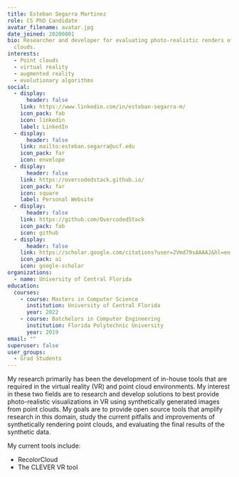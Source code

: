 ```yaml
---
title: Esteban Segarra Martinez
role: CS PhD Candidate
avatar_filename: avatar.jpg
date_joined: 20200801
bio: Researcher and developer for evaluating photo-realistic renders of point
  clouds.
interests:
  - Point clouds
  - virtual reality
  - augmented reality
  - evolutionary algorithms
social:
  - display:
      header: false
    link: https://www.linkedin.com/in/esteban-segarra-m/
    icon_pack: fab
    icon: linkedin
    label: LinkedIn
  - display:
      header: false
    link: mailto:esteban.segarra@ucf.edu
    icon_pack: far
    icon: envelope
  - display:
      header: false
    link: https://overcodedstack.github.io/
    icon_pack: far
    icon: square
    label: Personal Website
  - display:
      header: false
    link: https://github.com/OvercodedStack
    icon_pack: fab
    icon: github
  - display:
      header: false
    link: https://scholar.google.com/citations?user=2Vmd79sAAAAJ&hl=en
    icon_pack: ai
    icon: google-scholar
organizations:
  - name: University of Central Florida
education:
  courses:
    - course: Masters in Computer Science
      institution: University of Central Florida
      year: 2022
    - course: Batchelors in Computer Engineering
      institution: Florida Polytechnic University
      year: 2019
email: ""
superuser: false
user_groups:
  - Grad Students
---
```

My research primarily has been the development of in-house tools that are required in the virtual reality (VR) and point cloud environments. My interest in these two fields are to research and develop solutions to best provide photo-realistic visualizations in VR using synthetically generated images from point clouds. My goals are to provide open source tools that amplify research in this domain, study the current pitfalls and improvements of synthetically rendering point clouds, and evaluating the final results of the synthetic data.

My current tools include:

* RecolorCloud
* The CLEVER VR tool
